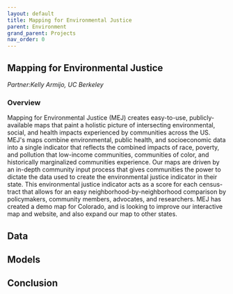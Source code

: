 ```yaml
---
layout: default
title: Mapping for Environmental Justice
parent: Environment
grand_parent: Projects 
nav_order: 0
---
```



## Mapping for Environmental Justice
*Partner:Kelly Armijo, UC Berkeley*

### Overview

Mapping for Environmental Justice (MEJ) creates easy-to-use, publicly-available maps that paint a holistic picture of intersecting environmental, social, and health impacts experienced by communities across the US. MEJ's maps combine environmental, public health, and socioeconomic data into a single indicator that reflects the combined impacts of race, poverty, and pollution that low-income communities, communities of color, and historically marginalized communities experience. Our maps are driven by an in-depth community input process that gives communities the power to dictate the data used to create the environmental justice indicator in their state.  This environmental justice indicator acts as a score for each census-tract that allows for an easy neighborhood-by-neighborhood comparison by policymakers, community members, advocates, and researchers. MEJ has created a demo map for Colorado, and is looking to improve our interactive map and website, and also expand our map to other states.

## Data

## Models

## Conclusion


```python

```